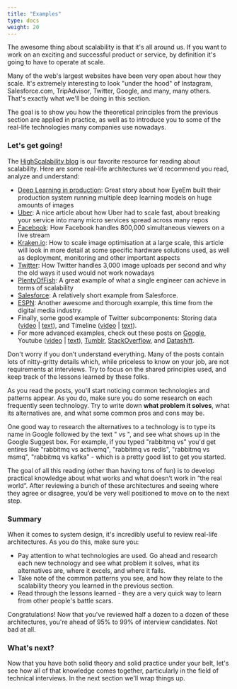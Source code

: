 ```yaml
---
title: "Examples"
type: docs
weight: 20
---
```

The awesome thing about scalability is that it's all around us. If you want to work on an exciting and successful product or service, by definition it's going to have to operate at scale.

Many of the web's largest websites have been very open about how they scale. It's extremely interesting to look "under the hood" of Instagram, Salesforce.com, TripAdvisor, Twitter, Google, and many, many others. That's exactly what we'll be doing in this section.

The goal is to show you how the theoretical principles from the previous section are applied in practice, as well as to introduce you to some of the real-life technologies many companies use nowadays.

### Let's get going!

The <a href="http://highscalability.com/" target="_blank" rel="nofollow noopener noreferrer">HighScalability blog</a> is our favorite resource for reading about scalability. Here are some real-life architectures we'd recommend you read, analyze and understand:

- <a href="http://highscalability.com/blog/2017/10/23/one-model-at-a-time-integrating-and-running-deep-learning-mo.html" target="_blank" rel="nofollow noopener noreferrer">Deep Learning in production</a>: Great story about how EyeEm built their production system running multiple deep learning models on huge amounts of images
- <a href="http://highscalability.com/blog/2016/10/12/lessons-learned-from-scaling-uber-to-2000-engineers-1000-ser.html" target="_blank" rel="nofollow noopener noreferrer">Uber</a>: A nice article about how Uber had to scale fast, about breaking your service into many micro services spread across many repos
- <a href="http://highscalability.com/blog/2016/6/27/how-facebook-live-streams-to-800000-simultaneous-viewers.html" target="_blank" rel="nofollow noopener noreferrer">Facebook</a>: How Facebook handles 800,000 simultaneous viewers on a live stream
- <a href="http://highscalability.com/blog/2016/6/15/the-image-optimization-technology-that-serves-millions-of-re.html" target="_blank" rel="nofollow noopener noreferrer">Kraken.io</a>: How to scale image optimisation at a large scale, this article will look in more detail at some specific hardware solutions used, as well as deployment, monitoring and other important aspects
- <a href="http://highscalability.com/blog/2016/4/20/how-twitter-handles-3000-images-per-second.html" target="_blank" rel="nofollow noopener noreferrer">Twitter</a>: How Twitter handles 3,000 image uploads per second and why the old ways it used would not work nowadays
- <a href="http://highscalability.com/plentyoffish-architecture" target="_blank" rel="nofollow noopener noreferrer">PlentyOfFish</a>: A great example of what a single engineer can achieve in terms of scalability
- <a href="http://highscalability.com/blog/2013/9/23/salesforce-architecture-how-they-handle-13-billion-transacti.html" target="_blank" rel="nofollow noopener noreferrer">Salesforce</a>: A relatively short example from Salesforce.
- <a href="http://highscalability.com/blog/2013/11/4/espns-architecture-at-scale-operating-at-100000-duh-nuh-nuhs.html" target="_blank" rel="nofollow noopener noreferrer">ESPN</a>: Another awesome and thorough example, this time from the digital media industry.
- Finally, some good example of Twitter subcomponents: Storing data (<a href="http://www.youtube.com/watch?v=5cKTP36HVgI" target="_blank" rel="nofollow noopener noreferrer">video</a>&nbsp;|&nbsp;<a href="http://highscalability.com/blog/2011/12/19/how-twitter-stores-250-million-tweets-a-day-using-mysql.html" target="_blank" rel="nofollow noopener noreferrer">text</a>), and Timeline (<a href="http://www.infoq.com/presentations/Twitter-Timeline-Scalability" target="_blank" rel="nofollow noopener noreferrer">video</a>&nbsp;|&nbsp;<a href="http://highscalability.com/blog/2013/7/8/the-architecture-twitter-uses-to-deal-with-150m-active-users.html" target="_blank" rel="nofollow noopener noreferrer">text</a>).
- For more advanced examples, check out these posts on <a href="http://highscalability.com/google-architecture" target="_blank" rel="nofollow noopener noreferrer">Google</a>, Youtube (<a href="http://www.youtube.com/watch?v=w5WVu624fY8" target="_blank" rel="nofollow noopener noreferrer">video</a> | <a href="http://highscalability.com/youtube-architecture" target="_blank" rel="nofollow noopener noreferrer">text</a>), <a href="http://highscalability.com/blog/2012/2/13/tumblr-architecture-15-billion-page-views-a-month-and-harder.html" target="_blank">Tumblr</a>, <a href="http://highscalability.com/blog/2009/8/5/stack-overflow-architecture.html" target="_blank" rel="nofollow noopener noreferrer">StackOverflow</a>, and <a href="http://highscalability.com/blog/2011/11/29/datasift-architecture-realtime-datamining-at-120000-tweets-p.html" target="_blank" rel="nofollow noopener noreferrer">Datashift</a>.

Don't worry if you don’t understand everything. Many of the posts contain lots of nitty-gritty details which, while priceless to know on your job, are not requirements at interviews. Try to focus on the shared principles used, and keep track of the lessons learned by these folks.

As you read the posts, you'll start noticing common technologies and patterns appear. As you do, make sure you do some research on each frequently seen technology. Try to write down <strong>what problem it solves</strong>, what its alternatives are, and what some common pros and cons may be.

One good way to research the alternatives to a technology is to type its name in Google followed by the text " vs ", and see what shows up in the Google Suggest box. For example, if you typed "rabbitmq vs" you'd get entires like "rabbitmq vs activemq", "rabbitmq vs redis", "rabbitmq vs msmq", "rabbitmq vs kafka" - which is a pretty good list to get you started.&nbsp;

The goal of all this reading (other than having tons of fun) is to develop practical knowledge about what works and what doesn’t work in “the real world”. After reviewing a bunch of these architectures and seeing where they agree or disagree, you’d be very well positioned to move on to the next step.

### Summary

When it comes to system design, it's incredibly useful to review real-life architectures. As you do this, make sure you:

- Pay attention to what technologies are used. Go ahead and research each new technology and see what problem it solves, what its alternatives are, where it excels, and where it fails.
- Take note of the common patterns you see, and how they relate to the scalability theory you learned in the previous section.
- Read through the lessons learned - they are a very quick way to learn from other people's battle scars.

Congratulations! Now that you've reviewed half a dozen to a dozen of these architectures, you're ahead of 95% to 99% of interview candidates. Not bad at all.

### What's next?

Now that you have both solid theory and solid practice under your belt, let's see how all of that knowledge comes together, particularly in the field of technical interviews. In the next section we'll wrap things up.
